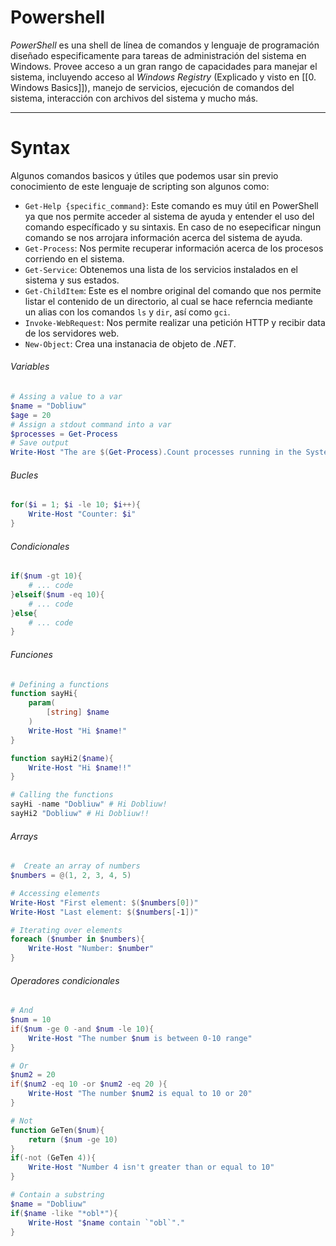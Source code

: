 # Powershell

*PowerShell* es una shell de línea de comandos y lenguaje de programación diseñado especificamente para tareas de administración del sistema en Windows. Provee acceso a un gran rango de capacidades para manejar el sistema, incluyendo acceso al *Windows Registry* (Explicado y visto en [[0. Windows Basics]]), manejo de servicios, ejecución de comandos del sistema, interacción con archivos del sistema y mucho más. 

----
# Syntax 

Algunos comandos basicos y útiles que podemos usar sin previo conocimiento de este lenguaje de scripting son algunos como:

- `Get-Help {specific_command}`: Este comando es muy útil en PowerShell ya que nos permite acceder al sistema de ayuda y entender el uso del comando específicado y su sintaxis. En caso de no esepecificar ningun comando se nos arrojara información acerca del sistema de ayuda.
- `Get-Process`:  Nos permite recuperar información acerca de los procesos corriendo en el sistema.
- `Get-Service`: Obtenemos una lista de los servicios instalados en el sistema y sus estados.
- `Get-ChildItem`: Este es el nombre original del comando que nos permite listar el contenido de un directorio, al cual se hace referncia mediante un alias con los comandos `ls` y `dir`, así como `gci`. 
- `Invoke-WebRequest`: Nos permite realizar una petición HTTP y recibir data de los servidores web.
- `New-Object`: Crea una instanacia de objeto de *.NET*. 
###### Variables

```powershell
# Assing a value to a var
$name = "Dobliuw"
$age = 20
# Assign a stdout command into a var
$processes = Get-Process
# Save output 
Write-Host "The are $(Get-Process).Count processes running in the System"
```
###### Bucles

```powershell
for($i = 1; $i -le 10; $i++){
	Write-Host "Counter: $i"
}
```
###### Condicionales

```powershell
if($num -gt 10){
	# ... code
}elseif($num -eq 10){
	# ... code
}else{
	# ... code
}
```
###### Funciones

```powershell
# Defining a functions
function sayHi{
	param(
		[string] $name
	)
	Write-Host "Hi $name!"
}

function sayHi2($name){
	Write-Host "Hi $name!!"
}

# Calling the functions
sayHi -name "Dobliuw" # Hi Dobliuw!
sayHi2 "Dobliuw" # Hi Dobliuw!!
```
###### Arrays

```powershell
#  Create an array of numbers
$numbers = @(1, 2, 3, 4, 5)

# Accessing elements
Write-Host "First element: $($numbers[0])"
Write-Host "Last element: $($numbers[-1])"

# Iterating over elements
foreach ($number in $numbers){
	Write-Host "Number: $number"
}
```
###### Operadores condicionales

```powershell
# And
$num = 10
if($num -ge 0 -and $num -le 10){
	Write-Host "The number $num is between 0-10 range"
}

# Or
$num2 = 20
if($num2 -eq 10 -or $num2 -eq 20 ){
	Write-Host "The number $num2 is equal to 10 or 20"
}

# Not
function GeTen($num){
	return ($num -ge 10)
}
if(-not (GeTen 4)){
	Write-Host "Number 4 isn't greater than or equal to 10"
}

# Contain a substring
$name = "Dobliuw"
if($name -like "*obl*"){
	Write-Host "$name contain `"obl`"."
}
```